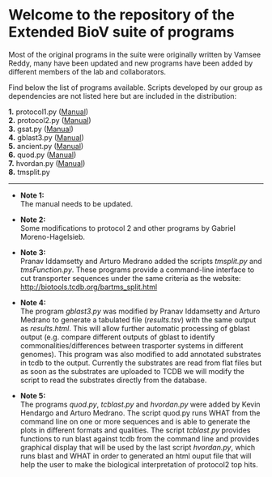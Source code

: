 # Welcome to the repository of the Extended BioV suite of programs

Most of the original programs in the suite were originally written by Vamsee Reddy, many have been updated and new programs have been added by different members of the lab and collaborators.

Find below the list of programs available. Scripts developed by our group as dependencies are not listed here but are included in the distribution:  

**1.** protocol1.py  ([Manual](manuals/BioV_manual.pdf))  
**2.** protocol2.py  ([Manual](manuals/BioV_manual.pdf))  
**3.** gsat.py       ([Manual](manuals/BioV_manual.pdf))  
**4.** gblast3.py    ([Manual](manuals/BioV_manual.pdf))    
**5.** ancient.py    ([Manual](manuals/AR_INSTRUCTIONS.pdf))  
**6.** quod.py       ([Manual](https://github.com/khendarg/hvordan/blob/master/docs/quod.md))  
**7.** hvordan.py    ([Manual](https://github.com/khendarg/hvordan/blob/master/docs/hvordan.md))  
**8.** tmsplit.py  

---  

* **Note 1:**  
The manual needs to be updated.  

* **Note 2:**  
Some modifications to protocol 2 and other programs
by Gabriel Moreno-Hagelsieb.   

* **Note 3:**  
Pranav Iddamsetty and Arturo Medrano added the scripts
_tmsplit.py_ and _tmsFunction.py_. These programs provide a 
command-line interface to cut transporter sequences
under the same criteria as the website:  
http://biotools.tcdb.org/bartms_split.html  

* **Note 4:**  
The program _gblast3.py_ was modified by Pranav Iddamsetty 
and Arturo Medrano to generate a tabulated file 
(_results.tsv_) with the same output as _results.html_. This 
will allow further automatic processing of gblast output 
(e.g. compare different outputs of gblast to identify 
commonalities/differences between trasporter systems in 
different genomes). This program was also modified to add 
annotated substrates in tcdb to the output. Currently the 
substrates are read from flat files but as soon as the 
substrates are uploaded to TCDB we will modify the script 
to read the substrates directly from the database.  

* **Note 5:**  
The programs _quod.py_, _tcblast.py_ and _hvordan.py_ were added 
by Kevin Hendargo and Arturo Medrano. The script quod.py 
runs WHAT from the command line on one or more sequences 
and is able to generate the plots in different formats and 
qualities. The script _tcblast.py_ provides functions to run 
blast against tcdb from the command line and provides 
graphical display that will be used by the last script 
_hvordan.py_, which runs blast and WHAT in order to generated 
an html ouput file that will help the user to make the 
biological interpretation of protocol2 top hits.  

